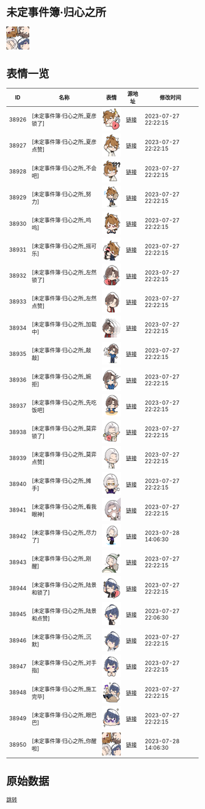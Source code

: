 # 未定事件簿·归心之所

<img src="./cover.png" height="60" alt="cover" />

# 表情一览

|ID|名称|表情|源地址|修改时间|
|----|----|----|----|----|
|38926|[未定事件簿·归心之所_夏彦锁了]|<img src="./pic/038926_%5B未定事件簿·归心之所_夏彦锁了%5D.png" height="60" alt="夏彦锁了"/>|[链接](https://i0.hdslb.com/bfs/emote/ca25c3a2ea7657a214be189d907158eab223a7a0.png)|2023-07-27 22:22:15|
|38927|[未定事件簿·归心之所_夏彦点赞]|<img src="./pic/038927_%5B未定事件簿·归心之所_夏彦点赞%5D.png" height="60" alt="夏彦点赞"/>|[链接](https://i0.hdslb.com/bfs/emote/b230e2ad4b7bda80e3ea07b96755225e0e78bad1.png)|2023-07-27 22:22:15|
|38928|[未定事件簿·归心之所_不会吧]|<img src="./pic/038928_%5B未定事件簿·归心之所_不会吧%5D.png" height="60" alt="不会吧"/>|[链接](https://i0.hdslb.com/bfs/emote/8e9546277915951c19745835b51c2b8c76c58c42.png)|2023-07-27 22:22:15|
|38929|[未定事件簿·归心之所_努力]|<img src="./pic/038929_%5B未定事件簿·归心之所_努力%5D.png" height="60" alt="努力"/>|[链接](https://i0.hdslb.com/bfs/emote/bd12f5e26590afbec77117afafad6106f385fe02.png)|2023-07-27 22:22:15|
|38930|[未定事件簿·归心之所_呜呜]|<img src="./pic/038930_%5B未定事件簿·归心之所_呜呜%5D.png" height="60" alt="呜呜"/>|[链接](https://i0.hdslb.com/bfs/emote/85629de8a518d540863bc868cd8b6def3956eba3.png)|2023-07-27 22:22:15|
|38931|[未定事件簿·归心之所_摇可乐]|<img src="./pic/038931_%5B未定事件簿·归心之所_摇可乐%5D.png" height="60" alt="摇可乐"/>|[链接](https://i0.hdslb.com/bfs/emote/01207d2235eccb8cc2743ee7ac932fa8108170e7.png)|2023-07-27 22:22:15|
|38932|[未定事件簿·归心之所_左然锁了]|<img src="./pic/038932_%5B未定事件簿·归心之所_左然锁了%5D.png" height="60" alt="左然锁了"/>|[链接](https://i0.hdslb.com/bfs/emote/111303c30733957dfdda9cf1367dce35b8c3ef6d.png)|2023-07-27 22:22:15|
|38933|[未定事件簿·归心之所_左然点赞]|<img src="./pic/038933_%5B未定事件簿·归心之所_左然点赞%5D.png" height="60" alt="左然点赞"/>|[链接](https://i0.hdslb.com/bfs/emote/744cbad7b2c0173620c136515eb1c2e4680e17e1.png)|2023-07-27 22:22:15|
|38934|[未定事件簿·归心之所_加载中]|<img src="./pic/038934_%5B未定事件簿·归心之所_加载中%5D.png" height="60" alt="加载中"/>|[链接](https://i0.hdslb.com/bfs/emote/50e6b4169f3fa6f6348c960be217f0826a6c2a94.png)|2023-07-27 22:22:15|
|38935|[未定事件簿·归心之所_敲敲]|<img src="./pic/038935_%5B未定事件簿·归心之所_敲敲%5D.png" height="60" alt="敲敲"/>|[链接](https://i0.hdslb.com/bfs/emote/be58fecfd2e465c63a142e57ebf8c3c8ed4802d5.png)|2023-07-27 22:22:15|
|38936|[未定事件簿·归心之所_婉拒]|<img src="./pic/038936_%5B未定事件簿·归心之所_婉拒%5D.png" height="60" alt="婉拒"/>|[链接](https://i0.hdslb.com/bfs/emote/642c89a6cf8f33c2ade6b3143874ae23aad3a461.png)|2023-07-27 22:22:15|
|38937|[未定事件簿·归心之所_先吃饭吧]|<img src="./pic/038937_%5B未定事件簿·归心之所_先吃饭吧%5D.png" height="60" alt="先吃饭吧"/>|[链接](https://i0.hdslb.com/bfs/emote/1a0650b2cbf885dbf3b88ece022ecaa05f461494.png)|2023-07-27 22:22:15|
|38938|[未定事件簿·归心之所_莫弈锁了]|<img src="./pic/038938_%5B未定事件簿·归心之所_莫弈锁了%5D.png" height="60" alt="莫弈锁了"/>|[链接](https://i0.hdslb.com/bfs/emote/59c9ef457333b95c74c3a7f71e040d7160deee17.png)|2023-07-27 22:22:15|
|38939|[未定事件簿·归心之所_莫弈点赞]|<img src="./pic/038939_%5B未定事件簿·归心之所_莫弈点赞%5D.png" height="60" alt="莫弈点赞"/>|[链接](https://i0.hdslb.com/bfs/emote/9cf3bce0ea66504ea120f2d95a31616dc4f3f79f.png)|2023-07-27 22:22:15|
|38940|[未定事件簿·归心之所_摊手]|<img src="./pic/038940_%5B未定事件簿·归心之所_摊手%5D.png" height="60" alt="摊手"/>|[链接](https://i0.hdslb.com/bfs/emote/954c0aa585d265f96d3771774eb8bb6f9e3553de.png)|2023-07-27 22:22:15|
|38941|[未定事件簿·归心之所_看我眼神]|<img src="./pic/038941_%5B未定事件簿·归心之所_看我眼神%5D.png" height="60" alt="看我眼神"/>|[链接](https://i0.hdslb.com/bfs/emote/da47579e864fac4b939c102a17a36366f51b40fb.png)|2023-07-27 22:22:15|
|38942|[未定事件簿·归心之所_尽力了]|<img src="./pic/038942_%5B未定事件簿·归心之所_尽力了%5D.png" height="60" alt="尽力了"/>|[链接](https://i0.hdslb.com/bfs/emote/239ab5014427a1b7a6740bd86b0ed9ce93fe877f.png)|2023-07-28 14:06:30|
|38943|[未定事件簿·归心之所_刚醒]|<img src="./pic/038943_%5B未定事件簿·归心之所_刚醒%5D.png" height="60" alt="刚醒"/>|[链接](https://i0.hdslb.com/bfs/emote/0c77444798a324c491d1fcb47c5639511abbff13.png)|2023-07-27 22:22:15|
|38944|[未定事件簿·归心之所_陆景和锁了]|<img src="./pic/038944_%5B未定事件簿·归心之所_陆景和锁了%5D.png" height="60" alt="陆景和锁了"/>|[链接](https://i0.hdslb.com/bfs/emote/ffb1af96d7c191f5ec37a21cb9632c67bee34dfa.png)|2023-07-27 22:22:15|
|38945|[未定事件簿·归心之所_陆景和点赞]|<img src="./pic/038945_%5B未定事件簿·归心之所_陆景和点赞%5D.png" height="60" alt="陆景和点赞"/>|[链接](https://i0.hdslb.com/bfs/emote/e8a79504d0c65e1830f4a316f92735c4a7152133.png)|2023-07-27 22:06:30|
|38946|[未定事件簿·归心之所_沉默]|<img src="./pic/038946_%5B未定事件簿·归心之所_沉默%5D.png" height="60" alt="沉默"/>|[链接](https://i0.hdslb.com/bfs/emote/19d8aa7fcedcf868d09c31470090c0fe159f66db.png)|2023-07-27 22:22:15|
|38947|[未定事件簿·归心之所_对手指]|<img src="./pic/038947_%5B未定事件簿·归心之所_对手指%5D.png" height="60" alt="对手指"/>|[链接](https://i0.hdslb.com/bfs/emote/d74a679ba1e4aff2398ed762639795714a441c87.png)|2023-07-27 22:22:15|
|38948|[未定事件簿·归心之所_施工完毕]|<img src="./pic/038948_%5B未定事件簿·归心之所_施工完毕%5D.png" height="60" alt="施工完毕"/>|[链接](https://i0.hdslb.com/bfs/emote/6142e306cbfd75e61c87eb5346d4011b4b1a298e.png)|2023-07-27 22:22:15|
|38949|[未定事件簿·归心之所_眼巴巴]|<img src="./pic/038949_%5B未定事件簿·归心之所_眼巴巴%5D.png" height="60" alt="眼巴巴"/>|[链接](https://i0.hdslb.com/bfs/emote/5dbd938d30ba7cda28c60f9a1bbbc6790320e40f.png)|2023-07-27 22:22:15|
|38950|[未定事件簿·归心之所_你醒啦]|<img src="./pic/038950_%5B未定事件簿·归心之所_你醒啦%5D.png" height="60" alt="你醒啦"/>|[链接](https://i0.hdslb.com/bfs/emote/b2b2fa3d3dc7e86981441ce85dde8afcf98ce9b1.png)|2023-07-28 14:06:30|

# 原始数据

[跳转](./raw.json)


